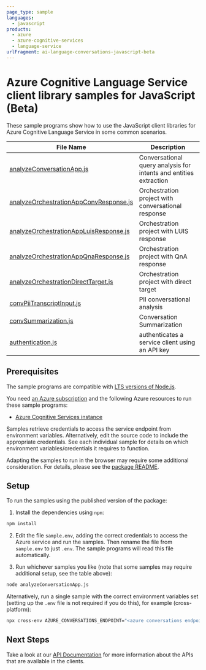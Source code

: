 ```yaml
---
page_type: sample
languages:
  - javascript
products:
  - azure
  - azure-cognitive-services
  - language-service
urlFragment: ai-language-conversations-javascript-beta
---
```


# Azure Cognitive Language Service client library samples for JavaScript (Beta)

These sample programs show how to use the JavaScript client libraries for Azure Cognitive Language Service in some common scenarios.

| **File Name**                                                                 | **Description**                                                   |
| ----------------------------------------------------------------------------- | ----------------------------------------------------------------- |
| [analyzeConversationApp.js][analyzeconversationapp]                           | Conversational query analysis for intents and entities extraction |
| [analyzeOrchestrationAppConvResponse.js][analyzeorchestrationappconvresponse] | Orchestration project with conversational response                |
| [analyzeOrchestrationAppLuisResponse.js][analyzeorchestrationappluisresponse] | Orchestration project with LUIS response                          |
| [analyzeOrchestrationAppQnaResponse.js][analyzeorchestrationappqnaresponse]   | Orchestration project with QnA response                           |
| [analyzeOrchestrationDirectTarget.js][analyzeorchestrationdirecttarget]       | Orchestration project with direct target                          |
| [convPiiTranscriptInput.js][convpiitranscriptinput]                           | PII conversational analysis                                       |
| [convSummarization.js][convsummarization]                                     | Conversation Summarization                                        |
| [authentication.js][authentication]                                           | authenticates a service client using an API key                   |

## Prerequisites

The sample programs are compatible with [LTS versions of Node.js](https://nodejs.org/about/releases/).

You need [an Azure subscription][freesub] and the following Azure resources to run these sample programs:

- [Azure Cognitive Services instance][createinstance_azurecognitiveservicesinstance]

Samples retrieve credentials to access the service endpoint from environment variables. Alternatively, edit the source code to include the appropriate credentials. See each individual sample for details on which environment variables/credentials it requires to function.

Adapting the samples to run in the browser may require some additional consideration. For details, please see the [package README][package].

## Setup

To run the samples using the published version of the package:

1. Install the dependencies using `npm`:

```bash
npm install
```

2. Edit the file `sample.env`, adding the correct credentials to access the Azure service and run the samples. Then rename the file from `sample.env` to just `.env`. The sample programs will read this file automatically.

3. Run whichever samples you like (note that some samples may require additional setup, see the table above):

```bash
node analyzeConversationApp.js
```

Alternatively, run a single sample with the correct environment variables set (setting up the `.env` file is not required if you do this), for example (cross-platform):

```bash
npx cross-env AZURE_CONVERSATIONS_ENDPOINT="<azure conversations endpoint>" AZURE_CONVERSATIONS_KEY="<azure conversations key>" AZURE_CONVERSATIONS_PROJECT_NAME="<azure conversations project name>" AZURE_CONVERSATIONS_DEPLOYMENT_NAME="<azure conversations deployment name>" node analyzeConversationApp.js
```

## Next Steps

Take a look at our [API Documentation][apiref] for more information about the APIs that are available in the clients.

[analyzeconversationapp]: https://github.com/Azure/azure-sdk-for-js/blob/main/sdk/cognitivelanguage/ai-language-conversations/samples/v1-beta/javascript/analyzeConversationApp.js
[analyzeorchestrationappconvresponse]: https://github.com/Azure/azure-sdk-for-js/blob/main/sdk/cognitivelanguage/ai-language-conversations/samples/v1-beta/javascript/analyzeOrchestrationAppConvResponse.js
[analyzeorchestrationappluisresponse]: https://github.com/Azure/azure-sdk-for-js/blob/main/sdk/cognitivelanguage/ai-language-conversations/samples/v1-beta/javascript/analyzeOrchestrationAppLuisResponse.js
[analyzeorchestrationappqnaresponse]: https://github.com/Azure/azure-sdk-for-js/blob/main/sdk/cognitivelanguage/ai-language-conversations/samples/v1-beta/javascript/analyzeOrchestrationAppQnaResponse.js
[analyzeorchestrationdirecttarget]: https://github.com/Azure/azure-sdk-for-js/blob/main/sdk/cognitivelanguage/ai-language-conversations/samples/v1-beta/javascript/analyzeOrchestrationDirectTarget.js
[convpiitranscriptinput]: https://github.com/Azure/azure-sdk-for-js/blob/main/sdk/cognitivelanguage/ai-language-conversations/samples/v1-beta/javascript/convPiiTranscriptInput.js
[convsummarization]: https://github.com/Azure/azure-sdk-for-js/blob/main/sdk/cognitivelanguage/ai-language-conversations/samples/v1-beta/javascript/convSummarization.js
[authentication]: https://github.com/Azure/azure-sdk-for-js/blob/main/sdk/cognitivelanguage/ai-language-conversations/samples/v1-beta/javascript/authentication.js
[apiref]: https://docs.microsoft.com/javascript/api/@azure/ai-language-conversations
[freesub]: https://azure.microsoft.com/free/
[createinstance_azurecognitiveservicesinstance]: https://docs.microsoft.com/azure/cognitive-services/cognitive-services-apis-create-account
[package]: https://github.com/Azure/azure-sdk-for-js/tree/main/sdk/cognitivelanguage/ai-language-conversations/README.md